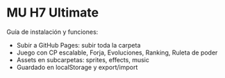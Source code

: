 # MU H7 Ultimate
Guía de instalación y funciones:
- Subir a GitHub Pages: subir toda la carpeta
- Juego con CP escalable, Forja, Evoluciones, Ranking, Ruleta de poder
- Assets en subcarpetas: sprites, effects, music
- Guardado en localStorage y export/import